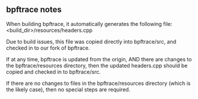 ## bpftrace notes

When building bpftrace, it automatically generates the following file:
<build_dir>/resources/headers.cpp

Due to build issues, this file was copied directly into bpftrace/src, and checked in to our fork of bpftrace.

If at any time, bpftrace is updated from the origin, AND there are changes to the bpftrace/resources directory,
then the updated headers.cpp should be copied and checked in to bpftrace/src.

If there are no changes to files in the bpftrace/resources directory (which is the likely case), then no special steps are required.
